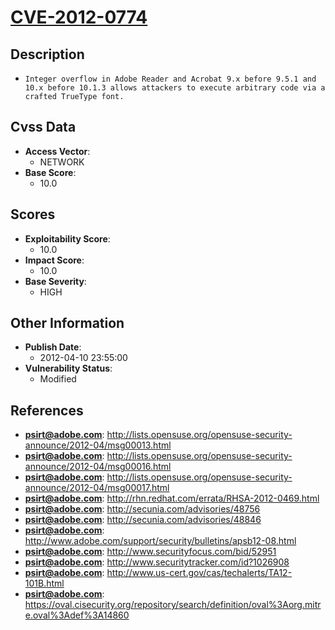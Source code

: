 
# [CVE-2012-0774](https://cve.mitre.org/cgi-bin/cvename.cgi?name=CVE-2012-0774)

## Description

- `Integer overflow in Adobe Reader and Acrobat 9.x before 9.5.1 and 10.x before 10.1.3 allows attackers to execute arbitrary code via a crafted TrueType font.`

## Cvss Data

- **Access Vector**:
  - NETWORK
- **Base Score**:
  - 10.0

## Scores

- **Exploitability Score**:
  - 10.0
- **Impact Score**:
  - 10.0
- **Base Severity**:
  - HIGH

## Other Information

- **Publish Date**:
  - 2012-04-10 23:55:00
- **Vulnerability Status**:
  - Modified

## References

- **psirt@adobe.com**: http://lists.opensuse.org/opensuse-security-announce/2012-04/msg00013.html
- **psirt@adobe.com**: http://lists.opensuse.org/opensuse-security-announce/2012-04/msg00016.html
- **psirt@adobe.com**: http://lists.opensuse.org/opensuse-security-announce/2012-04/msg00017.html
- **psirt@adobe.com**: http://rhn.redhat.com/errata/RHSA-2012-0469.html
- **psirt@adobe.com**: http://secunia.com/advisories/48756
- **psirt@adobe.com**: http://secunia.com/advisories/48846
- **psirt@adobe.com**: http://www.adobe.com/support/security/bulletins/apsb12-08.html
- **psirt@adobe.com**: http://www.securityfocus.com/bid/52951
- **psirt@adobe.com**: http://www.securitytracker.com/id?1026908
- **psirt@adobe.com**: http://www.us-cert.gov/cas/techalerts/TA12-101B.html
- **psirt@adobe.com**: https://oval.cisecurity.org/repository/search/definition/oval%3Aorg.mitre.oval%3Adef%3A14860
